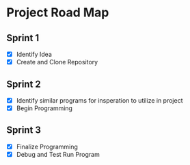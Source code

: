 # Project Road Map

## Sprint 1 
- [x] Identify Idea 
- [x] Create and Clone Repository 

## Sprint 2
- [x] Identify similar programs for insperation to utilize in project
- [x] Begin Programming

## Sprint 3
- [x] Finalize Programming
- [x] Debug and Test Run Program
